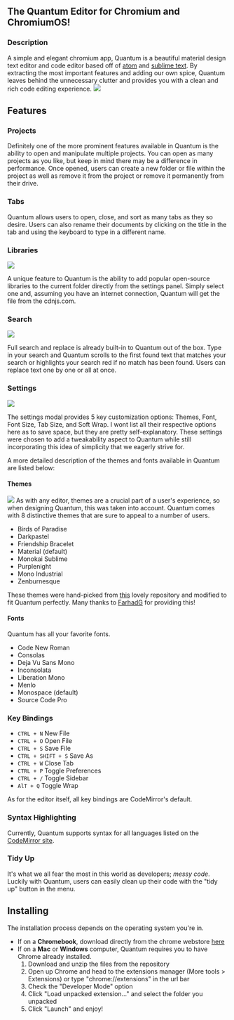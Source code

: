 ## The Quantum Editor for Chromium and ChromiumOS!
### Description
A simple and elegant chromium app, Quantum is a beautiful material design text editor and code editor based off of [atom](https://atom.io/) and [sublime text](https://www.sublimetext.com/). By extracting the most important features and adding our own spice, Quantum leaves behind the unnecessary clutter and provides you with a clean and rich code editing experience.
<img src="https://lh3.googleusercontent.com/NmzwWOKirmtgBzWkqrvTYn94TmIG-9i8Apuqfivzps4liwbAH7fEkl8HQ2-SusQNuvLcyQHnn3NswbHZT14-Z6sbDQ=w640-h400-e365-rj-sc0x00ffffff">

## Features
### Projects
Definitely one of the more prominent features available in Quantum is the ability to open and manipulate multiple projects. You can open as many projects as you like, but keep in mind there may be a difference in performance. Once opened, users can create a new folder or file within the project as well as remove it from the project or remove it permanently from their drive. 
### Tabs
Quantum allows users to open, close, and sort as many tabs as they so desire. Users can also rename their documents by clicking on the title in the tab and using the keyboard to type in a different name.
### Libraries
<img src="https://lh3.googleusercontent.com/0xzdupvqmpxKxVQwpS_kG7GFdVQn7-P1M0nE5Rty356LvkoBPPkOFqNA479eJ-iVzZtvGE3-z9wYMAxEv6AEvIsGQA=w640-h400-e365-rj-sc0x00ffffff">

A unique feature to Quantum is the ability to add popular open-source libraries to the current folder directly from the settings panel. Simply select one and, assuming you have an internet connection, Quantum will get the file from the cdnjs.com.
### Search

<img src="https://lh3.googleusercontent.com/MnnECzu97eGtrXI0249jzExL91OAAvV5UAbrc7unbt-6xBBIdVZFt-eqsPVqOSskX7Cw-BH3rwyhss6fctwuX6yOHss=w640-h400-e365-rj-sc0x00ffffff">

Full search and replace is already built-in to Quantum out of the box. Type in your search and Quantum scrolls to the first found text that matches your search or highlights your search red if no match has been found. Users can replace text one by one or all at once.
### Settings
<img src="https://lh3.googleusercontent.com/YciafTTTa9IqvLBG8ipp80B6yGTqKd31_YSmcsNmTXkKImumNMtkt_r3HfmgMo30dGpAQcuXfHd1FRPScTykF97Ucw=w640-h400-e365-rj-sc0x00ffffff">

The settings modal provides 5 key customization options: Themes, Font, Font Size, Tab Size, and Soft Wrap. I wont list all their respective options here as to save space, but they are pretty self-explanatory. These settings were chosen to add a tweakability aspect to Quantum while still incorporating this idea of simplicity that we eagerly strive for.

A more detailed description of the themes and fonts available in Quantum are listed below:

#### Themes

<img src="https://lh3.googleusercontent.com/Yz6Cbt8NHn7r-aPEYfFfJ_nN-hji1IgchiQ9dpdgIkg_J7opo_L5mrm4v7uiM_kaJNvP0Jm2KHinrsxCn8Hve9hjGA=w640-h400-e365-rj-sc0x00ffffff">
As with any editor, themes are a crucial part of a user's experience, so when designing Quantum, this was taken into account. Quantum comes with 8 distinctive themes that are sure to appeal to a number of users.

- Birds of Paradise
- Darkpastel
- Friendship Bracelet
- Material (default)
- Monokai Sublime
- Purplenight
- Mono Industrial
- Zenburnesque

These themes were hand-picked from [this](https://github.com/FarhadG/code-mirror-themes) lovely repository and modified to fit Quantum perfectly. Many thanks to [FarhadG](https://github.com/FarhadG) for providing this!

#### Fonts
Quantum has all your favorite fonts.
- Code New Roman
- Consolas
- Deja Vu Sans Mono
- Inconsolata
- Liberation Mono
- Menlo
- Monospace (default)
- Source Code Pro

### Key Bindings
- <code>CTRL + N</code> New File
- <code>CTRL + O</code> Open File
- <code>CTRL + S</code> Save File
- <code>CTRL + SHIFT + S</code> Save As
- <code>CTRL + W</code> Close Tab
- <code>CTRL + P</code> Toggle Preferences
- <code>CTRL + /</code> Toggle Sidebar
- <code>AlT + Q</code> Toggle Wrap

As for the editor itself, all key bindings are CodeMirror's default.

### Syntax Highlighting
Currently, Quantum supports syntax for all languages listed on the [CodeMirror site](http://codemirror.net/mode/).
### Tidy Up
It's what we all fear the most in this world as developers; _messy code_. Luckily with Quantum, users can easily clean up their code with the "tidy up" button in the menu.

## Installing
The installation process depends on the operating system you're in. 
- If on a **Chromebook**, download directly from the chrome webstore [here](https://chrome.google.com/webstore/detail/quantum/hmnlklahndgbhdoclhdnoafhafbhmnkm)
- If on a **Mac** or **Windows** computer, Quantum requires you to have Chrome already installed.
  1. Download and unzip the files from the repository
  2. Open up Chrome and head to the extensions manager (More tools > Extensions) or type "chrome://extensions" in the url bar
  3. Check the "Developer Mode" option
  4. Click "Load unpacked extension..." and select the folder you unpacked
  5. Click "Launch" and enjoy!
